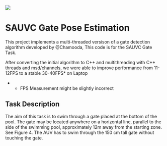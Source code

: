 ![](https://sauvc.org/rulebook/img/gate-2022.jpg)
# SAUVC Gate Pose Estimation
This project implements a multi-threaded versison of a gate detection algorithm developed by @Chamooda,
This code is for the SAUVC Gate Task.

After converting the initial algorithm to C++ and multithreading with C++ threads and msd/channels, we were able to improve performance from 11-12FPS to a stable 30-40FPS* on Laptop

* - FPS Measurement might be slightly incorrect

## Task Description
The aim of this task is to swim through a gate placed at the bottom of the pool. The gate may be located anywhere on a horizontal line, parallel to the side of the swimming pool, approximately 12m away from the starting zone. See Figure 4. The AUV has to swim through the 150 cm tall gate without touching the gate.
